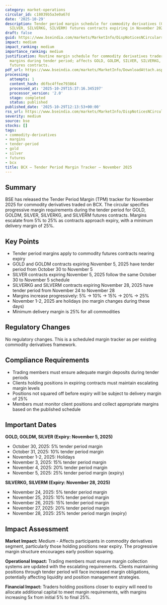 ```yaml
---
category: market-operations
circular_id: c18039b5a3e0a67d
date: '2025-10-29'
description: Tender period margin schedule for commodity derivatives (GOLD, GOLDM,
  SILVER, SILVERKG, SILVERM) futures contracts expiring in November 2025.
draft: false
guid: https://www.bseindia.com/markets/MarketInfo/DispNoticesNCirculars.aspx?Noticeid={7A12D64F-D94F-4D99-BDAD-07701FF17497}&noticeno=20251029-26&dt=10/29/2025&icount=26&totcount=56&flag=0
impact: medium
impact_ranking: medium
importance_ranking: medium
justification: Routine margin schedule for commodity derivatives traders with escalating
  margins during tender period; affects GOLD, GOLDM, SILVER, SILVERKG, and SILVERM
  futures contracts.
pdf_url: https://www.bseindia.com/markets/MarketInfo/DownloadAttach.aspx?id=20251029-26&attachedId=10479092-fa06-4da6-a4a8-6c13ec92340c
processing:
  attempts: 1
  content_hash: d6fbc4ffee793864
  processed_at: '2025-10-29T15:37:16.345197'
  processor_version: '2.0'
  stage: completed
  status: published
published_date: '2025-10-29T12:13:53+00:00'
rss_url: https://www.bseindia.com/markets/MarketInfo/DispNoticesNCirculars.aspx?Noticeid={7A12D64F-D94F-4D99-BDAD-07701FF17497}&noticeno=20251029-26&dt=10/29/2025&icount=26&totcount=56&flag=0
severity: medium
source: bse
stocks: []
tags:
- commodity-derivatives
- margins
- tender-period
- gold
- silver
- futures
- bcx
title: BCX – Tender Period Margin Tracker – November 2025
---
```


## Summary

BSE has released the Tender Period Margin (TPM) tracker for November 2025 for commodity derivatives traded on BCX. The circular specifies progressive margin requirements during the tender period for GOLD, GOLDM, SILVER, SILVERKG, and SILVERM futures contracts. Margins escalate from 5% to 25% as contracts approach expiry, with a minimum delivery margin of 25%.

## Key Points

- Tender period margins apply to commodity futures contracts nearing expiry
- GOLD and GOLDM contracts expiring November 5, 2025 have tender period from October 30 to November 5
- SILVER contracts expiring November 5, 2025 follow the same October 30 to November 5 schedule
- SILVERKG and SILVERM contracts expiring November 28, 2025 have tender period from November 24 to November 28
- Margins increase progressively: 5% → 10% → 15% → 20% → 25%
- November 1-2, 2025 are holidays (no margin changes during these days)
- Minimum delivery margin is 25% for all commodities

## Regulatory Changes

No regulatory changes. This is a scheduled margin tracker as per existing commodity derivatives framework.

## Compliance Requirements

- Trading members must ensure adequate margin deposits during tender periods
- Clients holding positions in expiring contracts must maintain escalating margin levels
- Positions not squared off before expiry will be subject to delivery margin of 25%
- Members must monitor client positions and collect appropriate margins based on the published schedule

## Important Dates

**GOLD, GOLDM, SILVER (Expiry: November 5, 2025)**
- October 30, 2025: 5% tender period margin
- October 31, 2025: 10% tender period margin
- November 1-2, 2025: Holidays
- November 3, 2025: 15% tender period margin
- November 4, 2025: 20% tender period margin
- November 5, 2025: 25% tender period margin (expiry)

**SILVERKG, SILVERM (Expiry: November 28, 2025)**
- November 24, 2025: 5% tender period margin
- November 25, 2025: 10% tender period margin
- November 26, 2025: 15% tender period margin
- November 27, 2025: 20% tender period margin
- November 28, 2025: 25% tender period margin (expiry)

## Impact Assessment

**Market Impact:** Medium - Affects participants in commodity derivatives segment, particularly those holding positions near expiry. The progressive margin structure encourages early position squaring.

**Operational Impact:** Trading members must ensure margin collection systems are updated with the escalating requirements. Clients maintaining positions through tender period will face increased margin obligations, potentially affecting liquidity and position management strategies.

**Financial Impact:** Traders holding positions closer to expiry will need to allocate additional capital to meet margin requirements, with margins increasing 5x from initial 5% to final 25%.
